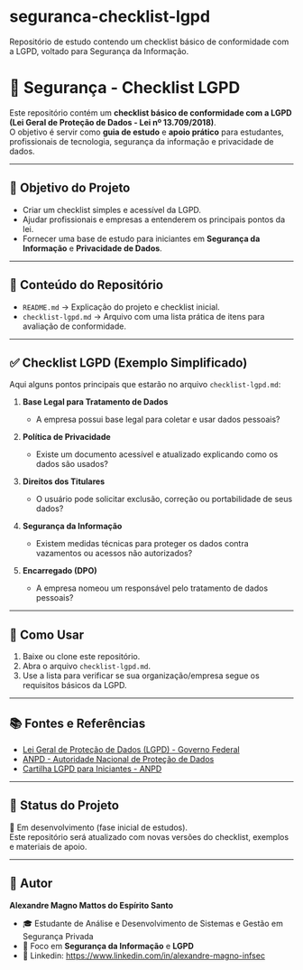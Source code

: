 # seguranca-checklist-lgpd
Repositório de estudo contendo um checklist básico de conformidade com a LGPD, voltado para Segurança da Informação.
# 🔐 Segurança - Checklist LGPD

Este repositório contém um **checklist básico de conformidade com a LGPD (Lei Geral de Proteção de Dados - Lei nº 13.709/2018)**.  
O objetivo é servir como **guia de estudo** e **apoio prático** para estudantes, profissionais de tecnologia, segurança da informação e privacidade de dados.  

---

## 📌 Objetivo do Projeto
- Criar um checklist simples e acessível da LGPD.  
- Ajudar profissionais e empresas a entenderem os principais pontos da lei.  
- Fornecer uma base de estudo para iniciantes em **Segurança da Informação** e **Privacidade de Dados**.  

---

## 📝 Conteúdo do Repositório
- `README.md` → Explicação do projeto e checklist inicial.  
- `checklist-lgpd.md` → Arquivo com uma lista prática de itens para avaliação de conformidade.  

---

## ✅ Checklist LGPD (Exemplo Simplificado)
Aqui alguns pontos principais que estarão no arquivo `checklist-lgpd.md`:

1. **Base Legal para Tratamento de Dados**  
   - A empresa possui base legal para coletar e usar dados pessoais?  

2. **Política de Privacidade**  
   - Existe um documento acessível e atualizado explicando como os dados são usados?  

3. **Direitos dos Titulares**  
   - O usuário pode solicitar exclusão, correção ou portabilidade de seus dados?  

4. **Segurança da Informação**  
   - Existem medidas técnicas para proteger os dados contra vazamentos ou acessos não autorizados?  

5. **Encarregado (DPO)**  
   - A empresa nomeou um responsável pelo tratamento de dados pessoais?  

---

## 🚀 Como Usar
1. Baixe ou clone este repositório.  
2. Abra o arquivo `checklist-lgpd.md`.  
3. Use a lista para verificar se sua organização/empresa segue os requisitos básicos da LGPD.  

---

## 📚 Fontes e Referências
- [Lei Geral de Proteção de Dados (LGPD) - Governo Federal](https://www.gov.br/cidadania/pt-br/acesso-a-informacao/lgpd)  
- [ANPD - Autoridade Nacional de Proteção de Dados](https://www.gov.br/anpd/pt-br)  
- [Cartilha LGPD para Iniciantes - ANPD](https://www.gov.br/anpd/pt-br/assuntos/cartilhas/cartilha-lgpd-para-iniciantes.pdf)  

---

## 📌 Status do Projeto
📍 Em desenvolvimento (fase inicial de estudos).  
Este repositório será atualizado com novas versões do checklist, exemplos e materiais de apoio.  

---

## 👤 Autor
**Alexandre Magno Mattos do Espírito Santo**  
- 🎓 Estudante de Análise e Desenvolvimento de Sistemas e Gestão em Segurança Privada  
- 🔐 Foco em **Segurança da Informação** e **LGPD**  
- 💼 Linkedin: https://www.linkedin.com/in/alexandre-magno-infsec
